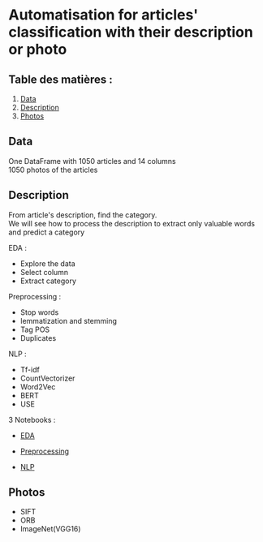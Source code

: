 # Automatisation for  articles' classification with their description or photo

## Table des matières :
1. [Data](#data)
2. [Description](#description)
3. [Photos](#photo)

## Data

One DataFrame with 1050 articles and 14 columns  
1050 photos of the articles


## Description

From article's description, find the category.  
We will see how to process the description to extract only valuable words and predict a category

EDA :
* Explore the data
* Select column
* Extract category

Preprocessing :
* Stop words
* lemmatization and stemming
* Tag POS
* Duplicates

NLP : 
* Tf-idf
* CountVectorizer
* Word2Vec
* BERT
* USE



3 Notebooks : 
* [EDA](https://github.com/Mikael-DataAnalyst/Classification-NLP-ComputerVision/blob/master/notebook_eda.ipynb)  
 
* [Preprocessing](https://github.com/Mikael-DataAnalyst/Classification-NLP-ComputerVision/blob/master/preprocessing_nlp.ipynb) 
* [NLP](https://github.com/Mikael-DataAnalyst/Classification-NLP-ComputerVision/blob/master/notebook_nlp.ipynb)  


## Photos

* SIFT
* ORB
* ImageNet(VGG16)